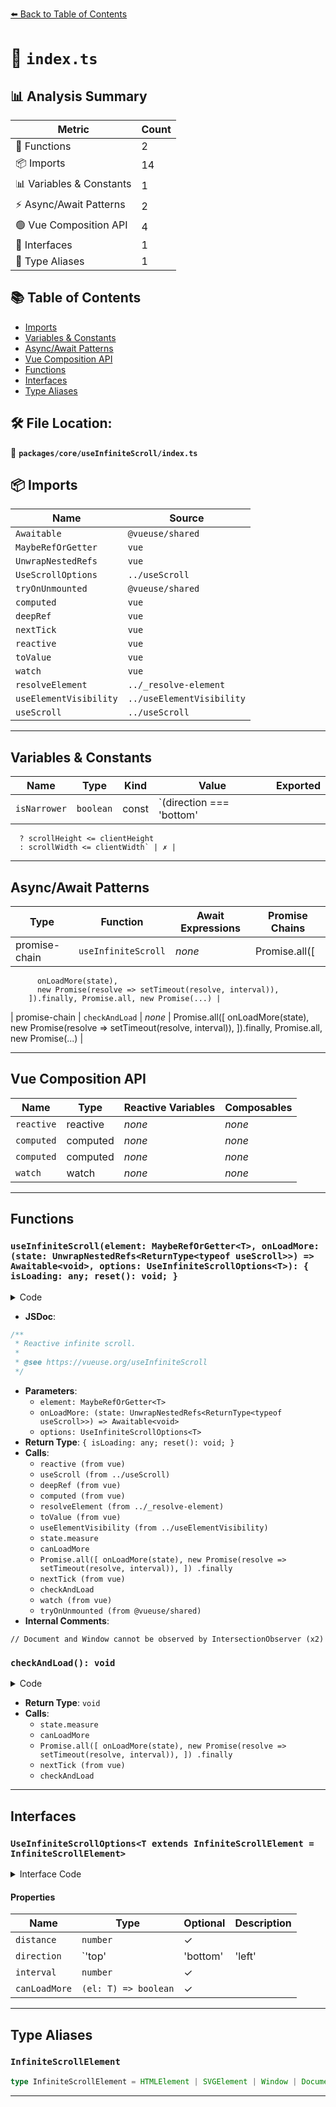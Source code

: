 [⬅️ Back to Table of Contents](../../../index.md)

# 📄 `index.ts`

## 📊 Analysis Summary

| Metric | Count |
|--------|-------|
| 🔧 Functions | 2 |
| 📦 Imports | 14 |
| 📊 Variables & Constants | 1 |
| ⚡ Async/Await Patterns | 2 |
| 🟢 Vue Composition API | 4 |
| 📐 Interfaces | 1 |
| 📑 Type Aliases | 1 |

## 📚 Table of Contents

- [Imports](#imports)
- [Variables & Constants](#variables-constants)
- [Async/Await Patterns](#asyncawait-patterns)
- [Vue Composition API](#vue-composition-api)
- [Functions](#functions)
- [Interfaces](#interfaces)
- [Type Aliases](#type-aliases)

## 🛠️ File Location:
📂 **`packages/core/useInfiniteScroll/index.ts`**

## 📦 Imports

| Name | Source |
|------|--------|
| `Awaitable` | `@vueuse/shared` |
| `MaybeRefOrGetter` | `vue` |
| `UnwrapNestedRefs` | `vue` |
| `UseScrollOptions` | `../useScroll` |
| `tryOnUnmounted` | `@vueuse/shared` |
| `computed` | `vue` |
| `deepRef` | `vue` |
| `nextTick` | `vue` |
| `reactive` | `vue` |
| `toValue` | `vue` |
| `watch` | `vue` |
| `resolveElement` | `../_resolve-element` |
| `useElementVisibility` | `../useElementVisibility` |
| `useScroll` | `../useScroll` |


---

## Variables & Constants

| Name | Type | Kind | Value | Exported |
|------|------|------|-------|----------|
| `isNarrower` | `boolean` | const | `(direction === 'bottom' || direction === 'top')
      ? scrollHeight <= clientHeight
      : scrollWidth <= clientWidth` | ✗ |


---

## Async/Await Patterns

| Type | Function | Await Expressions | Promise Chains |
|------|----------|-------------------|----------------|
| promise-chain | `useInfiniteScroll` | *none* | Promise.all([
          onLoadMore(state),
          new Promise(resolve => setTimeout(resolve, interval)),
        ]).finally, Promise.all, new Promise(...) |
| promise-chain | `checkAndLoad` | *none* | Promise.all([
          onLoadMore(state),
          new Promise(resolve => setTimeout(resolve, interval)),
        ]).finally, Promise.all, new Promise(...) |


---

## Vue Composition API

| Name | Type | Reactive Variables | Composables |
|------|------|-------------------|-------------|
| `reactive` | reactive | *none* | *none* |
| `computed` | computed | *none* | *none* |
| `computed` | computed | *none* | *none* |
| `watch` | watch | *none* | *none* |


---

## Functions

### `useInfiniteScroll(element: MaybeRefOrGetter<T>, onLoadMore: (state: UnwrapNestedRefs<ReturnType<typeof useScroll>>) => Awaitable<void>, options: UseInfiniteScrollOptions<T>): { isLoading: any; reset(): void; }`

<details><summary>Code</summary>

```ts
export function useInfiniteScroll<T extends InfiniteScrollElement>(
  element: MaybeRefOrGetter<T>,
  onLoadMore: (state: UnwrapNestedRefs<ReturnType<typeof useScroll>>) => Awaitable<void>,
  options: UseInfiniteScrollOptions<T> = {},
) {
  const {
    direction = 'bottom',
    interval = 100,
    canLoadMore = () => true,
  } = options

  const state = reactive(useScroll(
    element,
    {
      ...options,
      offset: {
        [direction]: options.distance ?? 0,
        ...options.offset,
      },
    },
  ))

  const promise = deepRef<any>()
  const isLoading = computed(() => !!promise.value)

  // Document and Window cannot be observed by IntersectionObserver
  const observedElement = computed<HTMLElement | SVGElement | null | undefined>(() => {
    return resolveElement(toValue(element))
  })

  const isElementVisible = useElementVisibility(observedElement)

  function checkAndLoad() {
    state.measure()

    if (!observedElement.value || !isElementVisible.value || !canLoadMore(observedElement.value as T))
      return

    const { scrollHeight, clientHeight, scrollWidth, clientWidth } = observedElement.value as HTMLElement
    const isNarrower = (direction === 'bottom' || direction === 'top')
      ? scrollHeight <= clientHeight
      : scrollWidth <= clientWidth

    if (state.arrivedState[direction] || isNarrower) {
      if (!promise.value) {
        promise.value = Promise.all([
          onLoadMore(state),
          new Promise(resolve => setTimeout(resolve, interval)),
        ])
          .finally(() => {
            promise.value = null
            nextTick(() => checkAndLoad())
          })
      }
    }
  }

  const stop = watch(
    () => [state.arrivedState[direction], isElementVisible.value],
    checkAndLoad,
    { immediate: true },
  )

  tryOnUnmounted(stop)

  return {
    isLoading,
    reset() {
      nextTick(() => checkAndLoad())
    },
  }
}
```
</details>

- **JSDoc**:
```ts
/**
 * Reactive infinite scroll.
 *
 * @see https://vueuse.org/useInfiniteScroll
 */
```

- **Parameters**:
  - `element: MaybeRefOrGetter<T>`
  - `onLoadMore: (state: UnwrapNestedRefs<ReturnType<typeof useScroll>>) => Awaitable<void>`
  - `options: UseInfiniteScrollOptions<T>`
- **Return Type**: `{ isLoading: any; reset(): void; }`
- **Calls**:
  - `reactive (from vue)`
  - `useScroll (from ../useScroll)`
  - `deepRef (from vue)`
  - `computed (from vue)`
  - `resolveElement (from ../_resolve-element)`
  - `toValue (from vue)`
  - `useElementVisibility (from ../useElementVisibility)`
  - `state.measure`
  - `canLoadMore`
  - `Promise.all([
          onLoadMore(state),
          new Promise(resolve => setTimeout(resolve, interval)),
        ])
          .finally`
  - `nextTick (from vue)`
  - `checkAndLoad`
  - `watch (from vue)`
  - `tryOnUnmounted (from @vueuse/shared)`
- **Internal Comments**:
```
// Document and Window cannot be observed by IntersectionObserver (x2)
```

### `checkAndLoad(): void`

<details><summary>Code</summary>

```ts
function checkAndLoad() {
    state.measure()

    if (!observedElement.value || !isElementVisible.value || !canLoadMore(observedElement.value as T))
      return

    const { scrollHeight, clientHeight, scrollWidth, clientWidth } = observedElement.value as HTMLElement
    const isNarrower = (direction === 'bottom' || direction === 'top')
      ? scrollHeight <= clientHeight
      : scrollWidth <= clientWidth

    if (state.arrivedState[direction] || isNarrower) {
      if (!promise.value) {
        promise.value = Promise.all([
          onLoadMore(state),
          new Promise(resolve => setTimeout(resolve, interval)),
        ])
          .finally(() => {
            promise.value = null
            nextTick(() => checkAndLoad())
          })
      }
    }
  }
```
</details>

- **Return Type**: `void`
- **Calls**:
  - `state.measure`
  - `canLoadMore`
  - `Promise.all([
          onLoadMore(state),
          new Promise(resolve => setTimeout(resolve, interval)),
        ])
          .finally`
  - `nextTick (from vue)`
  - `checkAndLoad`

---

## Interfaces

### `UseInfiniteScrollOptions<T extends InfiniteScrollElement = InfiniteScrollElement>`

<details><summary>Interface Code</summary>

```ts
export interface UseInfiniteScrollOptions<T extends InfiniteScrollElement = InfiniteScrollElement> extends UseScrollOptions {
  /**
   * The minimum distance between the bottom of the element and the bottom of the viewport
   *
   * @default 0
   */
  distance?: number

  /**
   * The direction in which to listen the scroll.
   *
   * @default 'bottom'
   */
  direction?: 'top' | 'bottom' | 'left' | 'right'

  /**
   * The interval time between two load more (to avoid too many invokes).
   *
   * @default 100
   */
  interval?: number

  /**
   * A function that determines whether more content can be loaded for a specific element.
   * Should return `true` if loading more content is allowed for the given element,
   * and `false` otherwise.
   */
  canLoadMore?: (el: T) => boolean
}
```
</details>

#### Properties

| Name | Type | Optional | Description |
|------|------|----------|-------------|
| `distance` | `number` | ✓ |  |
| `direction` | `'top' | 'bottom' | 'left' | 'right'` | ✓ |  |
| `interval` | `number` | ✓ |  |
| `canLoadMore` | `(el: T) => boolean` | ✓ |  |


---

## Type Aliases

### `InfiniteScrollElement`

```ts
type InfiniteScrollElement = HTMLElement | SVGElement | Window | Document | null | undefined;
```


---